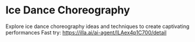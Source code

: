 # Ice Dance Choreography
Explore ice dance choreography ideas and techniques to create captivating performances
Fast try: https://illa.ai/ai-agent/ILAex4p1C700/detail
